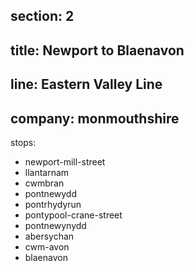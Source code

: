 section: 2
----
title: Newport to Blaenavon
----
line: Eastern Valley Line
----
company: monmouthshire
----
stops:
- newport-mill-street
- llantarnam
- cwmbran
- pontnewydd
- pontrhydyrun
- pontypool-crane-street
- pontnewynydd
- abersychan
- cwm-avon
- blaenavon
